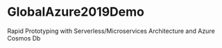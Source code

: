# GlobalAzure2019Demo
Rapid Prototyping with Serverless/Microservices Architecture and Azure Cosmos Db
